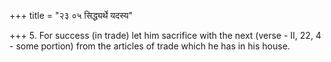 +++
title = "२३ ०५ सिद्ध्यर्थे यदस्य"

+++
5. For success (in trade) let him sacrifice with the next (verse - II, 22, 4 - some portion) from the articles of trade which he has in his house.
